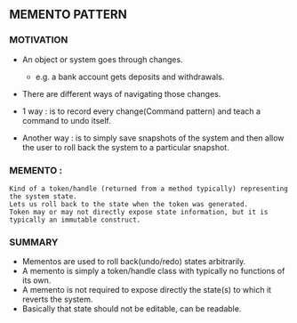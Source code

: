 ## MEMENTO PATTERN

### MOTIVATION

- An object or system goes through changes.
  
  - e.g. a bank account gets deposits and withdrawals.
  
- There are different ways of navigating those changes.
- 1 way : is to record every change(Command pattern) and teach a command to undo itself.
- Another way : is to simply save snapshots of the system and then allow the user to roll back the system to a particular snapshot.


### MEMENTO :
    Kind of a token/handle (returned from a method typically) representing the system state.
    Lets us roll back to the state when the token was generated.
    Token may or may not directly expose state information, but it is typically an immutable construct.

### SUMMARY

- Mementos are used to roll back(undo/redo) states arbitrarily.
- A memento is simply a token/handle class with typically no functions of its own.
- A memento is not required to expose directly the state(s) to which it reverts the system. 
- Basically that state should not be editable, can be readable.
